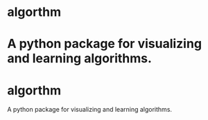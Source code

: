 
# algorthm
A python package for visualizing and learning algorithms.  
=======
# algorthm
A python package for visualizing and learning algorithms.  
